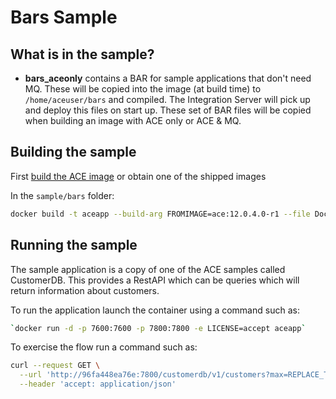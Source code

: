 
# Bars Sample

## What is in the sample?

- **bars_aceonly** contains a BAR for sample applications that don't need MQ. These will be copied into the image (at build time) to `/home/aceuser/bars` and compiled. The Integration Server will pick up and deploy this files on start up. These set of BAR files will be copied when building an image with ACE only or ACE & MQ.

## Building the sample

First [build the ACE image](../README.md#Building-a-container-image) or obtain one of the shipped images

In the `sample/bars` folder:

```bash
docker build -t aceapp --build-arg FROMIMAGE=ace:12.0.4.0-r1 --file Dockerfile .
```

## Running the sample

The sample application is a copy of one of the ACE samples called CustomerDB. This provides a RestAPI which can be queries which will return information about customers.

To run the application launch the container using a command such as:

```bash
`docker run -d -p 7600:7600 -p 7800:7800 -e LICENSE=accept aceapp`
```

To exercise the flow run a command such as:

```bash
curl --request GET \
  --url 'http://96fa448ea76e:7800/customerdb/v1/customers?max=REPLACE_THIS_VALUE' \
  --header 'accept: application/json'
```
